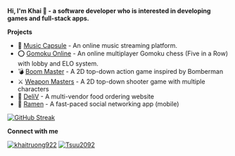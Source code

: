**Hi, I'm Khai 👋 - a software developer who is interested in developing games and full-stack apps.**

**Projects**

- 🎵 [Music Capsule](https://musiccapsule.netlify.app/) - An online music streaming platform.
- ⭕ [Gomoku Online](https://gomokuonline.netlify.app/) - An online multiplayer Gomoku chess (Five in a Row) with lobby and ELO system.
- 💣 [Boom Master](https://khaitruong922.itch.io/boom-master) - A 2D top-down action game inspired by Bomberman
- ⚔️ [Weapon Masters](https://khaitruong922.itch.io/weapon-masters) - A 2D top-down shooter game with multiple characters
- 🍖 [DeliV](https://deli-v.netlify.app/) - A multi-vendor food ordering website
- 🍜 [Ramen](https://github.com/RamenTeam/ramen) - A fast-paced social networking app (mobile)

[![GitHub Streak](https://github-readme-streak-stats.herokuapp.com/?user=khaitruong922&theme=radical)](https://git.io/streak-stats)

**Connect with me**

[![khaitruong922](https://user-images.githubusercontent.com/56820749/137717727-79882d53-e076-453a-8b27-8a749702e4e9.png)](https://www.linkedin.com/in/khaitruong922/)
[![Tsuu2092](https://user-images.githubusercontent.com/56820749/137717539-2ca5a40c-09c6-4f15-9cda-444c755a82b1.png)](https://www.youtube.com/c/Tsuu2092)
